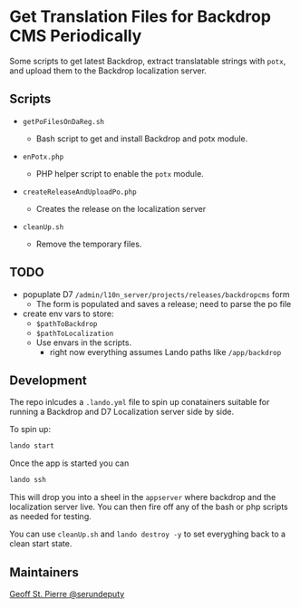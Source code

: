 Get Translation Files for Backdrop CMS Periodically
===================================================

Some scripts to get latest Backdrop, extract translatable strings with `potx`, and upload them to the Backdrop localization server.

Scripts
-------

* `getPoFilesOnDaReg.sh`
  * Bash script to get and install Backdrop and potx module.

* `enPotx.php`
  * PHP helper script to enable the `potx` module.

* `createReleaseAndUploadPo.php`
  * Creates the release on the localization server

* `cleanUp.sh`
  * Remove the temporary files.

TODO
----

* popuplate D7 `/admin/l10n_server/projects/releases/backdropcms` form
  * The form is populated and saves a release; need to parse the po file
* create env vars to store:
  * `$pathToBackdrop`
  * `$pathToLocalization`
  * Use envars in the scripts.
    * right now everything assumes Lando paths like `/app/backdrop`

Development
-----------

The repo inlcudes a `.lando.yml` file to spin up conatainers suitable for
running a Backdrop and D7 Localization server side by side.

To spin up:

```bash
lando start
```

Once the app is started you can

```bash
lando ssh
```

This will drop you into a sheel in the `appserver` where backdrop and the
localization server live. You can then fire off any of the bash or php scripts
as needed for testing.

You can use `cleanUp.sh` and `lando destroy -y` to set everyghing back to a
clean start state.

Maintainers
-----------

[Geoff St. Pierre @serundeputy](https://github.com/serundeputy)
